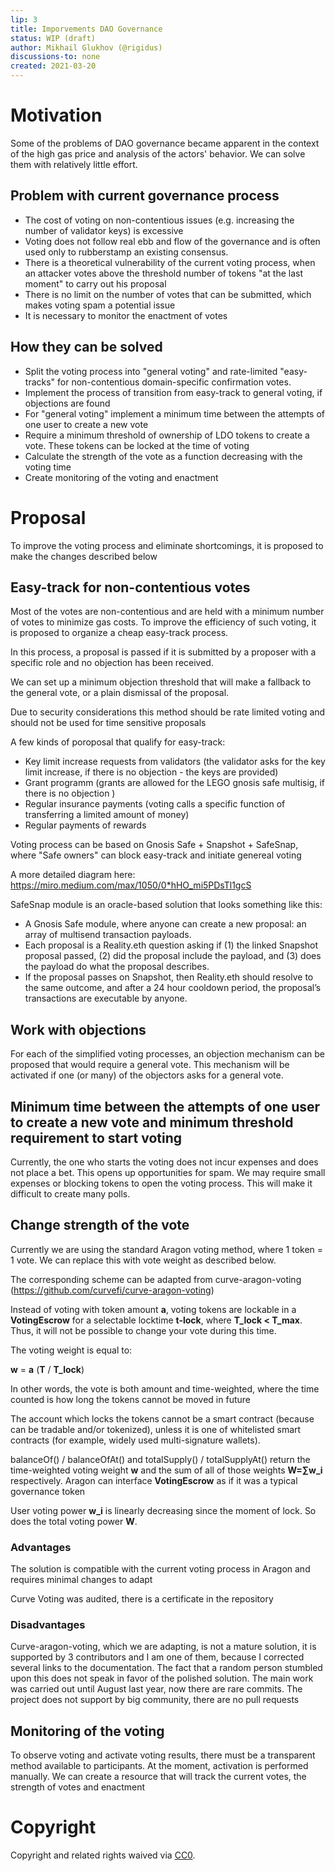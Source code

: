 ```yaml
---
lip: 3
title: Imporvements DAO Governance
status: WIP (draft)
author: Mikhail Glukhov (@rigidus)
discussions-to: none
created: 2021-03-20
---
```


# Motivation

Some of the problems of DAO governance became apparent in the context of the high gas price and analysis of the actors' behavior. We can solve them with relatively little effort.

## Problem with current governance process

* The cost of voting on non-contentious issues (e.g. increasing the number of validator keys) is excessive
* Voting does not follow real ebb and flow of the governance and is often used only to rubberstamp an existing consensus.
* There is a theoretical vulnerability of the current voting process, when an attacker votes above the threshold number of tokens "at the last moment" to carry out his proposal
* There is no limit on the number of votes that can be submitted, which makes voting spam a potential issue
* It is necessary to monitor the enactment of votes

## How they can be solved

- Split the voting process into "general voting" and rate-limited "easy-tracks" for non-contentious domain-specific confirmation votes.
- Implement the process of transition from easy-track to general voting, if objections are found
- For "general voting" implement a minimum time between the attempts of one user to create a new vote
- Require a minimum threshold of ownership of LDO tokens to create a vote. These tokens can be locked at the time of voting
- Calculate the strength of the vote as a function decreasing with the voting time
- Create monitoring of the voting and enactment

# Proposal

To improve the voting process and eliminate shortcomings, it is proposed to make the changes described below

## Easy-track for non-contentious votes

Most of the votes are non-contentious and are held with a minimum number of votes to minimize gas costs. To improve the efficiency of such voting, it is proposed to organize a cheap easy-track process.

In this process, a proposal is passed if it is submitted by a proposer with a specific role and no objection has been received.

We can set up a minimum objection threshold that will make a fallback to the general vote, or a plain dismissal of the proposal.

Due to security considerations this method should be rate limited voting and should not be used for time sensitive proposals

A few kinds of poroposal that qualify for easy-track:
- Key limit increase requests from validators (the validator asks for the key limit increase, if there is no objection - the keys are provided)
- Grant programm (grants are allowed for the LEGO gnosis safe multisig, if there is no objection )
- Regular insurance payments (voting calls a specific function of transferring a limited amount of money)
- Regular payments of rewards

Voting process can be based on Gnosis Safe + Snapshot + SafeSnap, where "Safe owners" can block easy-track and initiate genereal voting

A more detailed diagram here: https://miro.medium.com/max/1050/0*hHO_mi5PDsTl1gcS

SafeSnap module is an oracle-based solution that looks something like this:

- A Gnosis Safe module, where anyone can create a new proposal: an array of multisend transaction payloads.
- Each proposal is a Reality.eth question asking if (1) the linked Snapshot proposal passed, (2) did the proposal include the payload, and (3) does the payload do what the proposal describes.
- If the proposal passes on Snapshot, then Reality.eth should resolve to the same outcome, and after a 24 hour cooldown period, the proposal’s transactions are executable by anyone.

## Work with objections

For each of the simplified voting processes, an objection mechanism can be proposed that would require a general vote. This mechanism will be activated if one (or many) of the objectors asks for a general vote.

## Minimum time between the attempts of one user to create a new vote and minimum threshold requirement to start voting

Currently, the one who starts the voting does not incur expenses and does not place a bet. This opens up opportunities for spam. We may require small expenses or blocking tokens to open the voting process. This will make it difficult to create many polls.

## Change strength of the vote

Currently we are using the standard Aragon voting method, where 1 token = 1 vote. We can replace this with vote weight as described below.

The corresponding scheme can be adapted from curve-aragon-voting (https://github.com/curvefi/curve-aragon-voting)

Instead of voting with token amount **a**, voting tokens are lockable in a **VotingEscrow** for a selectable locktime **t-lock**, where **T_lock < T_max**. Thus, it will not be possible to change your vote during this time.

The voting weight is equal to:

**w** = **a** (**T** / **T_lock**)

In other words, the vote is both amount and time-weighted, where the time counted is how long the tokens cannot be moved in future

The account which locks the tokens cannot be a smart contract (because can be tradable and/or tokenized), unless it is one of whitelisted smart contracts (for example, widely used multi-signature wallets).

balanceOf() / balanceOfAt() and totalSupply() / totalSupplyAt() return the time-weighted voting weight **w** and the sum of all of those weights **W=∑w_i** respectively. Aragon can interface **VotingEscrow** as if it was a typical governance token

User voting power **w_i** is linearly decreasing since the moment of lock. So does the total voting power **W**.

### Advantages

The solution is compatible with the current voting process in Aragon and requires minimal changes to adapt

Curve Voting was audited, there is a certificate in the repository

### Disadvantages

Curve-aragon-voting, which we are adapting, is not a mature solution, it is supported by 3 contributors and I am one of them, because I corrected several links to the documentation. The fact that a random person stumbled upon this does not speak in favor of the polished solution. The main work was carried out until August last year, now there are rare commits. The project does not support by big community, there are no pull requests

## Monitoring of the voting

To observe voting and activate voting results, there must be a transparent method available to participants. At the moment, activation is performed manually. We can create a resource that will track the current votes, the strength of votes and enactment

# Copyright
Copyright and related rights waived via [CC0](https://creativecommons.org/publicdomain/zero/1.0/).
